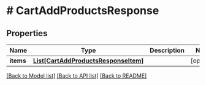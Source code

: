 # # CartAddProductsResponse


## Properties 


Name | Type | Description | Notes
------------ | ------------- | ------------- | -------------
**items**| [**List[CartAddProductsResponseItem]**](CartAddProductsResponseItem.md) |   | [optional]


[[Back to Model list]](../../README.md#models) [[Back to API list]](../../README.md#endpoints) [[Back to README]](../../README.md)

